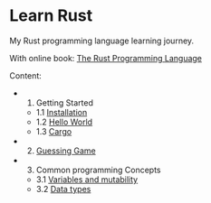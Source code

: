 # Learn Rust

My Rust programming language learning journey.

With online book: [The Rust Programming Language](https://doc.rust-lang.org/book/title-page.html)

Content:

- 1. Getting Started
  - 1.1 [Installation](1_1_installation.md)
  - 1.2 [Hello World](1_2_hello_world.md)
  - 1.3 [Cargo](1_3_cargo.md)
- 2. [Guessing Game](2_guessing_game.md)
- 3. Common programming Concepts
  - 3.1 [Variables and mutability](3_1_variables_and_mutability.md)
  - 3.2 [Data types](3_2_data_types.md)
  